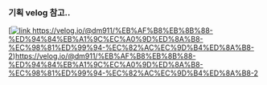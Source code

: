 

### 기획 velog 참고..

[[![link]()
](](https://velog.io/@dm911/%EB%AF%B8%EB%8B%88-%ED%94%84%EB%A1%9C%EC%A0%9D%ED%8A%B8-%EC%98%81%ED%99%94-%EC%82%AC%EC%9D%B4%ED%8A%B8-2)https://velog.io/@dm911/%EB%AF%B8%EB%8B%88-%ED%94%84%EB%A1%9C%EC%A0%9D%ED%8A%B8-%EC%98%81%ED%99%94-%EC%82%AC%EC%9D%B4%ED%8A%B8-2)https://velog.io/@dm911/%EB%AF%B8%EB%8B%88-%ED%94%84%EB%A1%9C%EC%A0%9D%ED%8A%B8-%EC%98%81%ED%99%94-%EC%82%AC%EC%9D%B4%ED%8A%B8-2)https://velog.io/@dm911/%EB%AF%B8%EB%8B%88-%ED%94%84%EB%A1%9C%EC%A0%9D%ED%8A%B8-%EC%98%81%ED%99%94-%EC%82%AC%EC%9D%B4%ED%8A%B8-2
